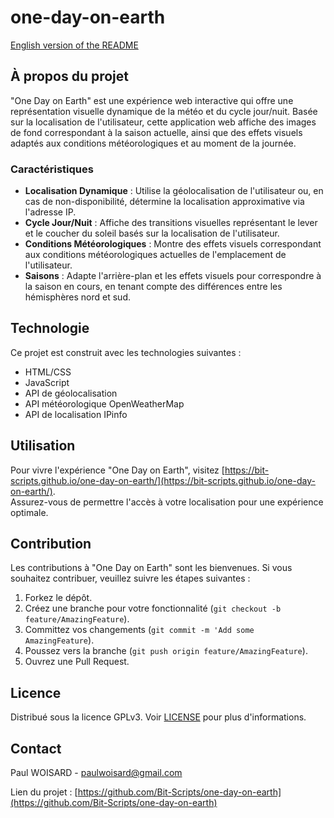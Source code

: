 # one-day-on-earth
  
[English version of the README](README-en.md)
  
## À propos du projet  
  
"One Day on Earth" est une expérience web interactive qui offre une représentation visuelle dynamique de la météo et du cycle jour/nuit. Basée sur la localisation de l'utilisateur, cette application web affiche des images de fond correspondant à la saison actuelle, ainsi que des effets visuels adaptés aux conditions météorologiques et au moment de la journée.

### Caractéristiques
- **Localisation Dynamique** : Utilise la géolocalisation de l'utilisateur ou, en cas de non-disponibilité, détermine la localisation approximative via l'adresse IP.
- **Cycle Jour/Nuit** : Affiche des transitions visuelles représentant le lever et le coucher du soleil basés sur la localisation de l'utilisateur.
- **Conditions Météorologiques** : Montre des effets visuels correspondant aux conditions météorologiques actuelles de l'emplacement de l'utilisateur.
- **Saisons** : Adapte l'arrière-plan et les effets visuels pour correspondre à la saison en cours, en tenant compte des différences entre les hémisphères nord et sud.
  
## Technologie
  
Ce projet est construit avec les technologies suivantes :

- HTML/CSS
- JavaScript
- API de géolocalisation
- API météorologique OpenWeatherMap
- API de localisation IPinfo
  
## Utilisation
  
Pour vivre l'expérience "One Day on Earth", visitez [https://bit-scripts.github.io/one-day-on-earth/](https://bit-scripts.github.io/one-day-on-earth/).  
Assurez-vous de permettre l'accès à votre localisation pour une expérience optimale.
  
## Contribution
  
Les contributions à "One Day on Earth" sont les bienvenues. Si vous souhaitez contribuer, veuillez suivre les étapes suivantes :

1. Forkez le dépôt.
2. Créez une branche pour votre fonctionnalité (`git checkout -b feature/AmazingFeature`).
3. Committez vos changements (`git commit -m 'Add some AmazingFeature`).
4. Poussez vers la branche (`git push origin feature/AmazingFeature`).
5. Ouvrez une Pull Request.
  
## Licence
  
Distribué sous la licence GPLv3. Voir [LICENSE](https://github.com/Bit-Scripts/one-day-on-earth/blob/main/LICENSE) pour plus d'informations.
  
## Contact
  
Paul WOISARD - [paulwoisard@gmail.com](mailto:paulwoisard@gmail.com)

Lien du projet : [https://github.com/Bit-Scripts/one-day-on-earth](https://github.com/Bit-Scripts/one-day-on-earth)
